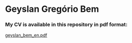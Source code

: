 Geyslan Gregório Bem
====================

### My CV is available in this repository in pdf format:
[geyslan_bem_en.pdf](https://github.com/geyslan/cv/raw/master/geyslan_bem_en.pdf)
